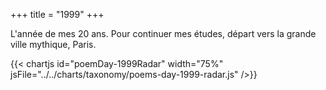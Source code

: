 +++
title = "1999"
+++

L'année de mes 20 ans. Pour continuer mes études, départ vers la grande ville mythique, Paris.

{{< chartjs id="poemDay-1999Radar" width="75%" jsFile="../../charts/taxonomy/poems-day-1999-radar.js" />}}